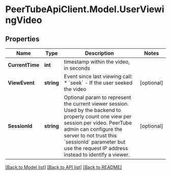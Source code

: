 # PeerTubeApiClient.Model.UserViewingVideo

## Properties

Name | Type | Description | Notes
------------ | ------------- | ------------- | -------------
**CurrentTime** | **int** | timestamp within the video, in seconds | 
**ViewEvent** | **string** | Event since last viewing call:  * &#x60;seek&#x60; - If the user seeked the video  | [optional] 
**SessionId** | **string** | Optional param to represent the current viewer session. Used by the backend to properly count one view per session per video. PeerTube admin can configure the server to not trust this &#x60;sessionId&#x60; parameter but use the request IP address instead to identify a viewer.  | [optional] 

[[Back to Model list]](../README.md#documentation-for-models) [[Back to API list]](../README.md#documentation-for-api-endpoints) [[Back to README]](../README.md)


